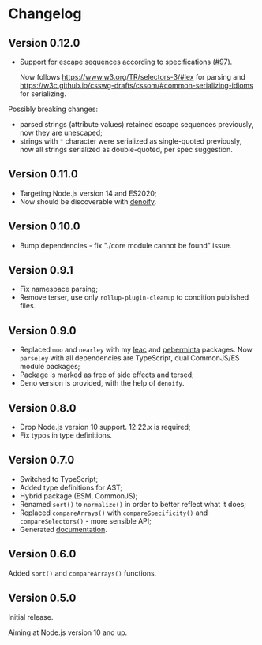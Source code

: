 # Changelog

## Version 0.12.0

* Support for escape sequences according to specifications ([#97](https://github.com/mxxii/parseley/issues/97)).

    Now follows <https://www.w3.org/TR/selectors-3/#lex> for parsing and <https://w3c.github.io/csswg-drafts/cssom/#common-serializing-idioms> for serializing.

Possibly breaking changes:

* parsed strings (attribute values) retained escape sequences previously, now they are unescaped;
* strings with `"` character were serialized as single-quoted previously, now all strings serialized as double-quoted, per spec suggestion.

## Version 0.11.0

* Targeting Node.js version 14 and ES2020;
* Now should be discoverable with [denoify](https://github.com/garronej/denoify).

## Version 0.10.0

* Bump dependencies - fix "./core module cannot be found" issue.

## Version 0.9.1

* Fix namespace parsing;
* Remove terser, use only `rollup-plugin-cleanup` to condition published files.

## Version 0.9.0

* Replaced `moo` and `nearley` with my [leac](https://github.com/mxxii/leac) and [peberminta](https://github.com/mxxii/peberminta) packages. Now `parseley` with all dependencies are TypeScript, dual CommonJS/ES module packages;
* Package is marked as free of side effects and tersed;
* Deno version is provided, with the help of `denoify`.

## Version 0.8.0

* Drop Node.js version 10 support. 12.22.x is required;
* Fix typos in type definitions.

## Version 0.7.0

* Switched to TypeScript;
* Added type definitions for AST;
* Hybrid package (ESM, CommonJS);
* Renamed `sort()` to `normalize()` in order to better reflect what it does;
* Replaced `compareArrays()` with `compareSpecificity()` and `compareSelectors()` - more sensible API;
* Generated [documentation](https://github.com/mxxii/parseley/tree/main/docs).

## Version 0.6.0

Added `sort()` and `compareArrays()` functions.

## Version 0.5.0

Initial release.

Aiming at Node.js version 10 and up.
